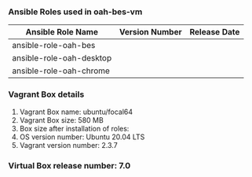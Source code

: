 ### Ansible Roles used in oah-bes-vm

| Ansible Role Name      | Version Number | Release Date |
| ----------- | ----------- | ----------- |  
| ansible-role-oah-bes      |        |  |
| ansible-role-oah-desktop   |       |  |
| ansible-role-oah-chrome   |         |  |


### Vagrant Box details
  1. Vagrant Box name: ubuntu/focal64
  2. Vagrant Box size: 580 MB
  3. Box size after installation of roles: 
  4. OS version number: Ubuntu 20.04 LTS
  5. Vagrant version number: 2.3.7

### Virtual Box release number: 7.0


